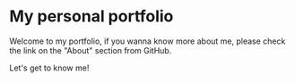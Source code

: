 # My personal portfolio

Welcome to my portfolio, if you wanna know more about me, please check the link on the "About" section from GitHub.

Let's get to know me!
